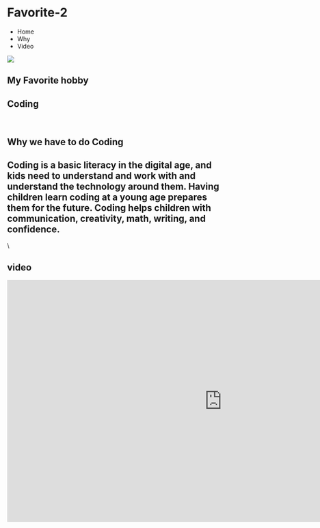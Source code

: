 # Favorite-2
<!DOCTYPE html>
<html>
    <head>
        <title>Fav-2</title>
        <link rel="stylesheet" href="FAV-2.css">
    </head>
    <body>
    <section id="welcome">
        <ul class="menu">
            <li class="links">Home</li>
            <li class="links">Why</li>
            <li class="links">Video</li>
        </ul>
        <img id="image" src="articleocw-5d07e6b3790af.jpg">
        <h1>My Favorite hobby</h1>
        <h2>Coding</h2>
        <br>
        <p></p>
    </section>
    <section id="code">
        <h1>Why we have to do Coding</h1>
        <h2>Coding is a basic literacy in the digital age, and kids need to understand and work with and understand the technology around them. Having children learn coding at a young age prepares them for the future. Coding helps children with communication, creativity, math, writing, and confidence.</h2>
    </section>\
    <section id="Video">
        <h1>video</h1>
        <iframe width="1004" height="565" src="https://www.youtube.com/embed/VqCgcpAypFQ" title="YouTube video player" frameborder="0" allow="accelerometer; autoplay; clipboard-write; encrypted-media; gyroscope; picture-in-picture" allowfullscreen></iframe>
    </section>
    </body>
</html>
